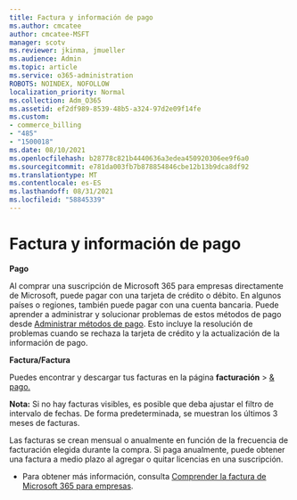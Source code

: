 ```yaml
---
title: Factura y información de pago
ms.author: cmcatee
author: cmcatee-MSFT
manager: scotv
ms.reviewer: jkinma, jmueller
ms.audience: Admin
ms.topic: article
ms.service: o365-administration
ROBOTS: NOINDEX, NOFOLLOW
localization_priority: Normal
ms.collection: Adm_O365
ms.assetid: ef2df989-8539-48b5-a324-97d2e09f14fe
ms.custom:
- commerce_billing
- "485"
- "1500018"
ms.date: 08/10/2021
ms.openlocfilehash: b28778c821b4440636a3edea450920306ee9f6a0
ms.sourcegitcommit: e781da003fb7b878854846cbe12b13b9dca8df92
ms.translationtype: MT
ms.contentlocale: es-ES
ms.lasthandoff: 08/31/2021
ms.locfileid: "58845339"
---
```

# <a name="invoice-and-payment-information"></a>Factura y información de pago

**Pago**

Al comprar una suscripción de Microsoft 365 para empresas directamente de Microsoft, puede pagar con una tarjeta de crédito o débito.  En algunos países o regiones, también puede pagar con una cuenta bancaria.  Puede aprender a administrar y solucionar problemas de estos métodos de pago desde [Administrar métodos de pago](https://docs.microsoft.com/microsoft-365/commerce/billing-and-payments/manage-payment-methods). Esto incluye la resolución de problemas cuando se rechaza la tarjeta de crédito y la actualización de la información de pago.

**Factura/Factura**

Puedes encontrar y descargar tus facturas en la página **facturación**  >  [& pago.](https://go.microsoft.com/fwlink/p/?linkid=848039)  

**Nota:** Si no hay facturas visibles, es posible que deba ajustar el filtro de intervalo de fechas.  De forma predeterminada, se muestran los últimos 3 meses de facturas.

Las facturas se crean mensual o anualmente en función de la frecuencia de facturación elegida durante la compra.  Si paga anualmente, puede obtener una factura a medio plazo al agregar o quitar licencias en una suscripción.

- Para obtener más información, consulta [Comprender la factura de Microsoft 365 para empresas](https://docs.microsoft.com/microsoft-365/commerce/billing-and-payments/understand-your-invoice2).